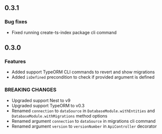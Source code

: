 ## 0.3.1

### Bug fixes
* Fixed running create-ts-index package cli command

## 0.3.0

### Features

* Added support TypeORM CLI commands to revert and show migrations
* Added `isDefined` precondition to check if provided argument is defined

### BREAKING CHANGES

* Upgraded support Nest to v9
* Upgraded support TypeORM to v0.3
* Renamed `connection` to `dataSource` in `DatabaseModule.withEntities` and `DatabaseModule.withMigrations` 
method options
* Renamed argument `connection` to `dataSource` in migrations cli command
* Renamed argument `version` to `versionNumber` in `ApiController` decorator 